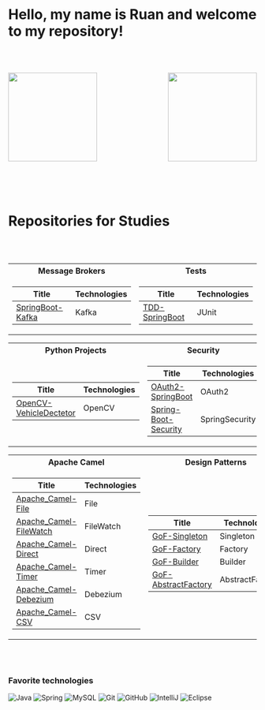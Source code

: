 # Hello, my name is Ruan and welcome to my repository!

<br></br>

<div>
  <img  height="180em" src="https://github-readme-stats.vercel.app/api?username=Ruank07&show_icons=true&theme=midnight-purple&include_all_commits=true&count_private=true"/>
  <img align="right" height="180em" src="https://github-readme-stats.vercel.app/api/top-langs/?username=Ruank07&layout=compact&langs_count=16&theme=midnight-purple"/>
</div>
<br>

<br></br>

# Repositories for Studies

<br></br>

<table>
  <tr><th> Message Brokers </th><th> Tests </th></tr>
  <tr><td>

  |Title | Technologies|
  |--|--|
  | [SpringBoot-Kafka](https://github.com/RuanK07/SpringBoot-Kafka) | Kafka |

  </td><td>
    
  |Title | Technologies|
  |--|--|
  | [TDD-SpringBoot](https://github.com/RuanK07/TDD-SpringBoot) | JUnit |

  </td></tr> </table>

<table>
  <tr><th> Python Projects </th><th>Security</th></tr>
  <tr><td>

  |Title | Technologies|
  |--|--|
  | [OpenCV-VehicleDectetor](https://github.com/RuanK07/OpenCV-VehicleDectetor) | OpenCV |

  </td><td>

  |Title | Technologies|
  |--|--|
  | [OAuth2-SpringBoot](https://github.com/RuanK07/OAuth2-SpringBoot) | OAuth2 |
  | [Spring-Boot-Security](https://github.com/RuanK07/Spring-Boot-Security) | SpringSecurity |

</td></tr> </table>

<table>
  <tr><th>Apache Camel</th><th>Design Patterns</th></tr>
  <tr><td>

  |Title | Technologies|
  |--|--|
  | [Apache_Camel-File](https://github.com/RuanK07/Apache_Camel-File) | File |
  | [Apache_Camel-FileWatch](https://github.com/RuanK07/Apache_Camel-FileWatch) | FileWatch |
  | [Apache_Camel-Direct](https://github.com/RuanK07/Apache_Camel-Direct) | Direct |
  | [Apache_Camel-Timer](https://github.com/RuanK07/Apache_Camel-Timer) | Timer |
  | [Apache_Camel-Debezium](https://github.com/RuanK07/Apache_Camel-Debezium) | Debezium |
  | [Apache_Camel-CSV](https://github.com/RuanK07/Apache_Camel-CSV) | CSV |

  </td><td>

  |Title | Technologies|
  |--|--|
  | [GoF-Singleton](https://github.com/RuanK07/GoF-Singleton) | Singleton |
  | [GoF-Factory](https://github.com/RuanK07/GoF-Factory) | Factory |
  | [GoF-Builder](https://github.com/RuanK07/GoF-Builder) | Builder |
  | [GoF-AbstractFactory](https://github.com/RuanK07/GoF-AbstractFactory) | AbstractFactory |

</td></tr> </table>

<br></br>

### Favorite technologies
![Java](https://img.shields.io/badge/-Java-007396?style=flat-square&logo=java)
![Spring](https://img.shields.io/badge/-Spring-6DB33F?style=flat-square&logo=spring&logoColor=white)
![MySQL](https://img.shields.io/badge/-MySQL-4479A1?style=flat-square&logo=mysql&logoColor=white)
![Git](https://img.shields.io/badge/-Git-black?style=flat-square&logo=git)
![GitHub](https://img.shields.io/badge/-GitHub-181717?style=flat-square&logo=github)
![IntelliJ](https://img.shields.io/badge/-IntelliJ%20IDEA-black?style=flat-square&logo=intellij-idea&logoColor=white)
![Eclipse](https://img.shields.io/badge/-Eclipse-2C2255?style=flat-square&logo=eclipse&logoColor=white)
